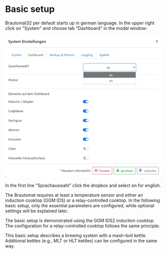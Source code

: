 # Basic setup

Brautomat32 per default starts up in german language. In the upper right click on "System" and choose tab "Dashboard" in the modal window:

![change language](/docs/img/language.jpg)

In the first line "Sprachauswahl" click the dropbox and select en for english.

The Brautomat requires at least a temperature sensor and either an induction cooktop (GGM IDS) or a relay-controlled cooktop. In the following basic setup, only the essential parameters are configured, while optional settings will be explained later.

The basic setup is demonstrated using the GGM IDS2 induction cooktop. The configuration for a relay-controlled cooktop follows the same principle.

This basic setup describes a brewing system with a mash-boil kettle. Additional kettles (e.g., MLT or HLT kettles) can be configured in the same way.
